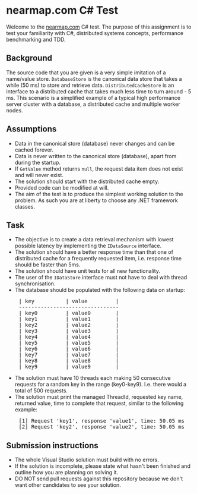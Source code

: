 # nearmap.com C# Test

Welcome to the [nearmap.com](nearmap.com) C# test. The purpose of this assignment is to test your familiarity with C#, distributed systems concepts, performance benchmarking and TDD.

## Background

The source code that you are given is a very simple imitation of a name/value store. `DatabaseStore` is the canonical data store that takes a while (50 ms) to store and retrieve data. `DistributedCacheStore` is an interface to a distributed cache that takes much less time to turn around - 5 ms. This scenario is a simplified example of a typical high performance server cluster with a database, a distributed cache and multiple worker nodes.

## Assumptions 

* Data in the canonical store (database) never changes and can be cached forever.
* Data is never written to the canonical store (database), apart from during the startup.
* If `GetValue` method returns `null`, the request data item does not exist and will never exist.
* The solution should start with the distributed cache empty.
* Provided code can be modified at will.
* The aim of the test is to produce the simplest working solution to the problem. As such you are at liberty to choose any .NET framework classes.

## Task

* The objective is to create a data retrieval mechanism with lowest possible latency by implementing the `IDataSource` interface.
* The solution should have a better response time than that one of distributed cache for a frequently requested item, i.e. response time should be faster than 5ms.
* The solution should have unit tests for all new functionality.
* The user of the `IDataStore` interface must not have to deal with thread synchronisation.
* The database should be populated with the following data on startup:  
<pre>
    | key          | value         |
    --------------------------------
    | key0         | value0        |
    | key1         | value1        |
    | key2         | value2        |
    | key3         | value3        |
    | key4         | value4        |
    | key5         | value5        |
    | key6         | value6        |
    | key7         | value7        |
    | key8         | value8        |
    | key9         | value9        |
</pre>
* The solution must have 10 threads each making 50 consecutive requests for a random key in the range (key0-key9). I.e. there would a total of 500 requests.
* The solution must print the managed ThreadId, requested key name, returned value, time to complete that request, similar to the following example:  
<pre>
    [1] Request 'key1', response 'value1', time: 50.05 ms
    [2] Request 'key2', response 'value2', time: 50.05 ms
</pre>

## Submission instructions

* The whole Visual Studio solution must build with no errors.
* If the solution is incomplete, please state what hasn't been finished and outline how you are planning on solving it.
* DO NOT send pull requests against this repository because we don't want other candidates to see your solution.
